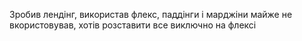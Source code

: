 Зробив лендінг, використав флекс, паддінги і марджіни майже не вкористовував, хотів розставити все виключно на флексі
